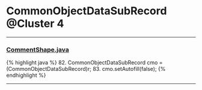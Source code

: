 # CommonObjectDataSubRecord @Cluster 4

***

### [CommentShape.java](https://searchcode.com/codesearch/view/15642359/)
{% highlight java %}
82. CommonObjectDataSubRecord cmo = (CommonObjectDataSubRecord)r;
83. cmo.setAutofill(false);
{% endhighlight %}

***

